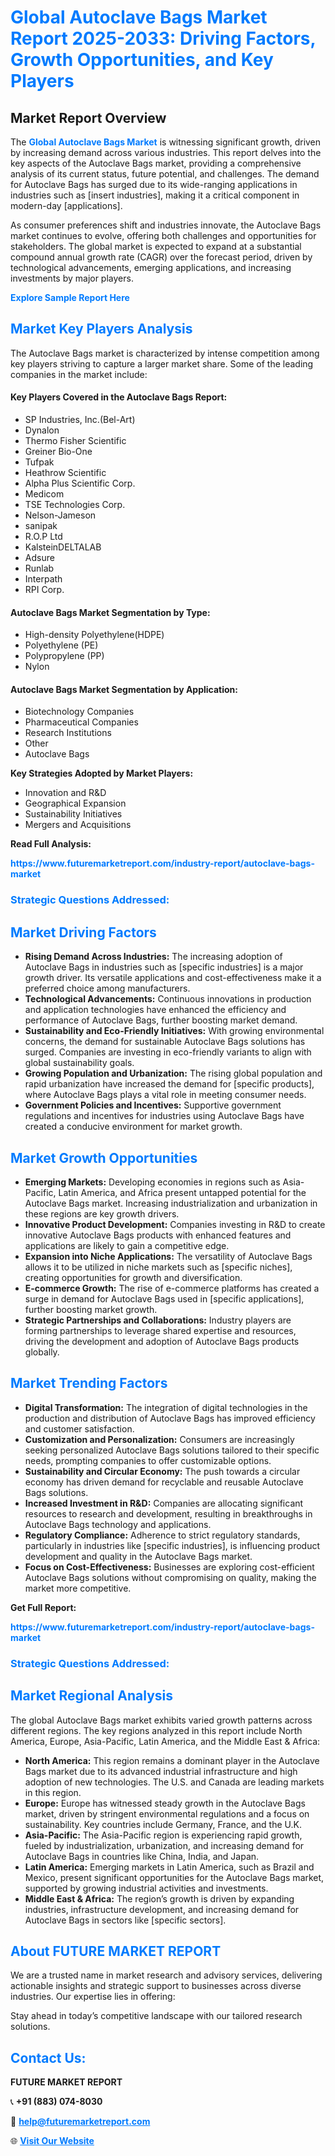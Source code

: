 <h1 style="color: #007BFF;">Global Autoclave Bags Market Report 2025-2033: Driving Factors, Growth Opportunities, and Key Players</h1>

<section id="overview">
<h2>Market Report Overview</h2>
<p>The <a href="https://www.futuremarketreport.com/industry-report/autoclave-bags-market" style="color: #007BFF; text-decoration: none;"><strong>Global Autoclave Bags Market</strong></a> is witnessing significant growth, driven by increasing demand across various industries. This report delves into the key aspects of the Autoclave Bags market, providing a comprehensive analysis of its current status, future potential, and challenges. The demand for Autoclave Bags has surged due to its wide-ranging applications in industries such as [insert industries], making it a critical component in modern-day [applications].</p>
<p>As consumer preferences shift and industries innovate, the Autoclave Bags market continues to evolve, offering both challenges and opportunities for stakeholders. The global market is expected to expand at a substantial compound annual growth rate (CAGR) over the forecast period, driven by technological advancements, emerging applications, and increasing investments by major players.</p>
</section>

<section id="overview">
<p><a href="https://www.futuremarketreport.com/request-sample/reportId=123440" style="color: #007BFF; text-decoration: none;"><strong>Explore Sample Report Here</strong></a></p>
</section>

<section id="key-players">
<h2 style="color: #007BFF;">Market Key Players Analysis</h2>
<p>The Autoclave Bags market is characterized by intense competition among key players striving to capture a larger market share. Some of the leading companies in the market include:</p>
<h4>Key Players Covered in the Autoclave Bags Report:</h4>
<ul><li>SP Industries, Inc.(Bel-Art)</li><li>Dynalon</li><li>Thermo Fisher Scientific</li><li>Greiner Bio-One</li><li>Tufpak</li><li>Heathrow Scientific</li><li>Alpha Plus Scientific Corp.</li><li>Medicom</li><li>TSE Technologies Corp.</li><li>Nelson-Jameson</li><li>sanipak</li><li>R.O.P Ltd</li><li>KalsteinDELTALAB</li><li>Adsure</li><li>Runlab</li><li>Interpath</li><li>RPI Corp.</li></ul>
<h4>Autoclave Bags Market Segmentation by Type:</h4>
<ul><li>High-density Polyethylene(HDPE)</li><li>Polyethylene (PE)</li><li>Polypropylene (PP)</li><li>Nylon</li></ul>

<h4>Autoclave Bags Market Segmentation by Application:</h4>
<ul><li>Biotechnology Companies</li><li>Pharmaceutical Companies</li><li>Research Institutions</li><li>Other</li><li>Autoclave Bags</li></ul>
<p><strong>Key Strategies Adopted by Market Players:</strong></p>
<ul>
<li>Innovation and R&D</li>
<li>Geographical Expansion</li>
<li>Sustainability Initiatives</li>
<li>Mergers and Acquisitions</li>
</ul>
</section>

<section>
<p><strong>Read Full Analysis: </strong></p><a href="https://www.futuremarketreport.com/industry-report/autoclave-bags-market" style="color: #007BFF; text-decoration: none;"><strong>https://www.futuremarketreport.com/industry-report/autoclave-bags-market</strong></a>
<h3 style="color: #007BFF;">Strategic Questions Addressed:</h3>
</section>

<section id="driving-factors">
<h2 style="color: #007BFF;">Market Driving Factors</h2>
<ul>
<li><strong>Rising Demand Across Industries:</strong> The increasing adoption of Autoclave Bags in industries such as [specific industries] is a major growth driver. Its versatile applications and cost-effectiveness make it a preferred choice among manufacturers.</li>
<li><strong>Technological Advancements:</strong> Continuous innovations in production and application technologies have enhanced the efficiency and performance of Autoclave Bags, further boosting market demand.</li>
<li><strong>Sustainability and Eco-Friendly Initiatives:</strong> With growing environmental concerns, the demand for sustainable Autoclave Bags solutions has surged. Companies are investing in eco-friendly variants to align with global sustainability goals.</li>
<li><strong>Growing Population and Urbanization:</strong> The rising global population and rapid urbanization have increased the demand for [specific products], where Autoclave Bags plays a vital role in meeting consumer needs.</li>
<li><strong>Government Policies and Incentives:</strong> Supportive government regulations and incentives for industries using Autoclave Bags have created a conducive environment for market growth.</li>
</ul>
</section>

<section id="growth-opportunities">
<h2 style="color: #007BFF;">Market Growth Opportunities</h2>
<ul>
<li><strong>Emerging Markets:</strong> Developing economies in regions such as Asia-Pacific, Latin America, and Africa present untapped potential for the Autoclave Bags market. Increasing industrialization and urbanization in these regions are key growth drivers.</li>
<li><strong>Innovative Product Development:</strong> Companies investing in R&D to create innovative Autoclave Bags products with enhanced features and applications are likely to gain a competitive edge.</li>
<li><strong>Expansion into Niche Applications:</strong> The versatility of Autoclave Bags allows it to be utilized in niche markets such as [specific niches], creating opportunities for growth and diversification.</li>
<li><strong>E-commerce Growth:</strong> The rise of e-commerce platforms has created a surge in demand for Autoclave Bags used in [specific applications], further boosting market growth.</li>
<li><strong>Strategic Partnerships and Collaborations:</strong> Industry players are forming partnerships to leverage shared expertise and resources, driving the development and adoption of Autoclave Bags products globally.</li>
</ul>
</section>

<section id="trending-factors">
<h2 style="color: #007BFF;">Market Trending Factors</h2>
<ul>
<li><strong>Digital Transformation:</strong> The integration of digital technologies in the production and distribution of Autoclave Bags has improved efficiency and customer satisfaction.</li>
<li><strong>Customization and Personalization:</strong> Consumers are increasingly seeking personalized Autoclave Bags solutions tailored to their specific needs, prompting companies to offer customizable options.</li>
<li><strong>Sustainability and Circular Economy:</strong> The push towards a circular economy has driven demand for recyclable and reusable Autoclave Bags solutions.</li>
<li><strong>Increased Investment in R&D:</strong> Companies are allocating significant resources to research and development, resulting in breakthroughs in Autoclave Bags technology and applications.</li>
<li><strong>Regulatory Compliance:</strong> Adherence to strict regulatory standards, particularly in industries like [specific industries], is influencing product development and quality in the Autoclave Bags market.</li>
<li><strong>Focus on Cost-Effectiveness:</strong> Businesses are exploring cost-efficient Autoclave Bags solutions without compromising on quality, making the market more competitive.</li>
</ul>
</section>

<section>
<p><strong>Get Full Report: </strong></p><a href="https://www.futuremarketreport.com/industry-report/autoclave-bags-market" style="color: #007BFF; text-decoration: none;"><strong>https://www.futuremarketreport.com/industry-report/autoclave-bags-market</strong></a>
<h3 style="color: #007BFF;">Strategic Questions Addressed:</h3>
</section>


<section id="regional-analysis">
<h2 style="color: #007BFF;">Market Regional Analysis</h2>
<p>The global Autoclave Bags market exhibits varied growth patterns across different regions. The key regions analyzed in this report include North America, Europe, Asia-Pacific, Latin America, and the Middle East & Africa:</p>
<ul>
<li><strong>North America:</strong> This region remains a dominant player in the Autoclave Bags market due to its advanced industrial infrastructure and high adoption of new technologies. The U.S. and Canada are leading markets in this region.</li>
<li><strong>Europe:</strong> Europe has witnessed steady growth in the Autoclave Bags market, driven by stringent environmental regulations and a focus on sustainability. Key countries include Germany, France, and the U.K.</li>
<li><strong>Asia-Pacific:</strong> The Asia-Pacific region is experiencing rapid growth, fueled by industrialization, urbanization, and increasing demand for Autoclave Bags in countries like China, India, and Japan.</li>
<li><strong>Latin America:</strong> Emerging markets in Latin America, such as Brazil and Mexico, present significant opportunities for the Autoclave Bags market, supported by growing industrial activities and investments.</li>
<li><strong>Middle East & Africa:</strong> The region’s growth is driven by expanding industries, infrastructure development, and increasing demand for Autoclave Bags in sectors like [specific sectors].</li>
</ul>
</section>

<footer>
<h2 style="color: #007BFF;">About FUTURE MARKET REPORT</h2>
<p>We are a trusted name in market research and advisory services, delivering actionable insights and strategic support to businesses across diverse industries. Our expertise lies in offering:</p>

<p>Stay ahead in today’s competitive landscape with our tailored research solutions.</p>

<h2 style="color: #007BFF;">Contact Us:</h2>
<p><strong>FUTURE MARKET REPORT</strong></p>
<p>📞 <strong>+91 (883) 074-8030</strong></p>
<p>📧 <strong><a href="mailto:help@futuremarketreport.com" style="color: #007BFF;">help@futuremarketreport.com</a></strong></p>
<p>🌐 <strong><a href="https://www.futuremarketreport.com/" style="color: #007BFF;">Visit Our Website</a></strong></p>
</footer>